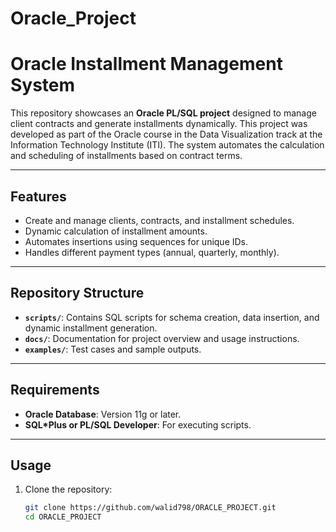 # Oracle_Project

# Oracle Installment Management System

This repository showcases an **Oracle PL/SQL project** designed to manage client contracts and generate installments dynamically. This project was developed as part of the Oracle course in the Data Visualization track at the Information Technology Institute (ITI). The system automates the calculation and scheduling of installments based on contract terms.

---

## Features

- Create and manage clients, contracts, and installment schedules.
- Dynamic calculation of installment amounts.
- Automates insertions using sequences for unique IDs.
- Handles different payment types (annual, quarterly, monthly).

---

## Repository Structure

- **`scripts/`**: Contains SQL scripts for schema creation, data insertion, and dynamic installment generation.
- **`docs/`**: Documentation for project overview and usage instructions.
- **`examples/`**: Test cases and sample outputs.

---

## Requirements

- **Oracle Database**: Version 11g or later.
- **SQL*Plus or PL/SQL Developer**: For executing scripts.

---

## Usage

1. Clone the repository:
   ```bash
   git clone https://github.com/walid798/ORACLE_PROJECT.git
   cd ORACLE_PROJECT